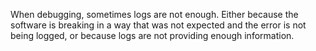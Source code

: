 When debugging, sometimes logs are not enough. Either because the software is breaking in a way that was not expected and the error is not being logged, or because logs are not providing enough information.
